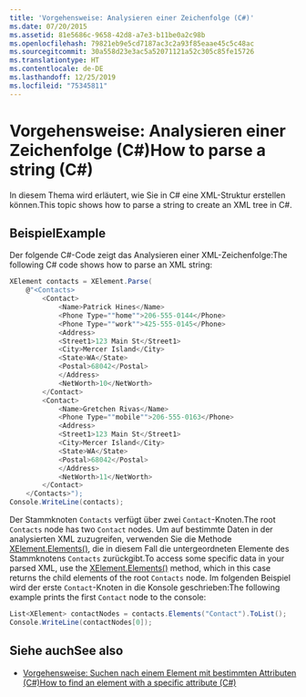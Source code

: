 ```yaml
---
title: 'Vorgehensweise: Analysieren einer Zeichenfolge (C#)'
ms.date: 07/20/2015
ms.assetid: 81e5686c-9658-42d8-a7e3-b11be0a2c98b
ms.openlocfilehash: 79821eb9e5cd7187ac3c2a93f85eaae45c5c48ac
ms.sourcegitcommit: 30a558d23e3ac5a52071121a52c305c85fe15726
ms.translationtype: HT
ms.contentlocale: de-DE
ms.lasthandoff: 12/25/2019
ms.locfileid: "75345811"
---
```

# <a name="how-to-parse-a-string-c"></a><span data-ttu-id="2d773-102">Vorgehensweise: Analysieren einer Zeichenfolge (C#)</span><span class="sxs-lookup"><span data-stu-id="2d773-102">How to parse a string (C#)</span></span>

<span data-ttu-id="2d773-103">In diesem Thema wird erläutert, wie Sie in C# eine XML-Struktur erstellen können.</span><span class="sxs-lookup"><span data-stu-id="2d773-103">This topic shows how to parse a string to create an XML tree in C#.</span></span>

## <a name="example"></a><span data-ttu-id="2d773-104">Beispiel</span><span class="sxs-lookup"><span data-stu-id="2d773-104">Example</span></span>

<span data-ttu-id="2d773-105">Der folgende C#-Code zeigt das Analysieren einer XML-Zeichenfolge:</span><span class="sxs-lookup"><span data-stu-id="2d773-105">The following C# code shows how to parse an XML string:</span></span>

```csharp
XElement contacts = XElement.Parse(
    @"<Contacts>
        <Contact>
            <Name>Patrick Hines</Name>
            <Phone Type=""home"">206-555-0144</Phone>
            <Phone Type=""work"">425-555-0145</Phone>
            <Address>
            <Street1>123 Main St</Street1>
            <City>Mercer Island</City>
            <State>WA</State>
            <Postal>68042</Postal>
            </Address>
            <NetWorth>10</NetWorth>
        </Contact>
        <Contact>
            <Name>Gretchen Rivas</Name>
            <Phone Type=""mobile"">206-555-0163</Phone>
            <Address>
            <Street1>123 Main St</Street1>
            <City>Mercer Island</City>
            <State>WA</State>
            <Postal>68042</Postal>
            </Address>
            <NetWorth>11</NetWorth>
        </Contact>
    </Contacts>");
Console.WriteLine(contacts);
```

<span data-ttu-id="2d773-106">Der Stammknoten `Contacts` verfügt über zwei `Contact`-Knoten.</span><span class="sxs-lookup"><span data-stu-id="2d773-106">The root `Contacts` node has two `Contact` nodes.</span></span> <span data-ttu-id="2d773-107">Um auf bestimmte Daten in der analysierten XML zuzugreifen, verwenden Sie die Methode [XElement.Elements()](xref:System.Xml.Linq.XContainer.Elements), die in diesem Fall die untergeordneten Elemente des Stammknotens `Contacts` zurückgibt.</span><span class="sxs-lookup"><span data-stu-id="2d773-107">To access some specific data in your parsed XML, use the [XElement.Elements()](xref:System.Xml.Linq.XContainer.Elements) method, which in this case returns the child elements of the root `Contacts` node.</span></span> <span data-ttu-id="2d773-108">Im folgenden Beispiel wird der erste `Contact`-Knoten in die Konsole geschrieben:</span><span class="sxs-lookup"><span data-stu-id="2d773-108">The following example prints the first `Contact` node to the console:</span></span>

```csharp
List<XElement> contactNodes = contacts.Elements("Contact").ToList();
Console.WriteLine(contactNodes[0]);
```

## <a name="see-also"></a><span data-ttu-id="2d773-109">Siehe auch</span><span class="sxs-lookup"><span data-stu-id="2d773-109">See also</span></span>

- [<span data-ttu-id="2d773-110">Vorgehensweise: Suchen nach einem Element mit bestimmten Attributen (C#)</span><span class="sxs-lookup"><span data-stu-id="2d773-110">How to find an element with a specific attribute (C#)</span></span>](how-to-find-an-element-with-a-specific-attribute.md)
